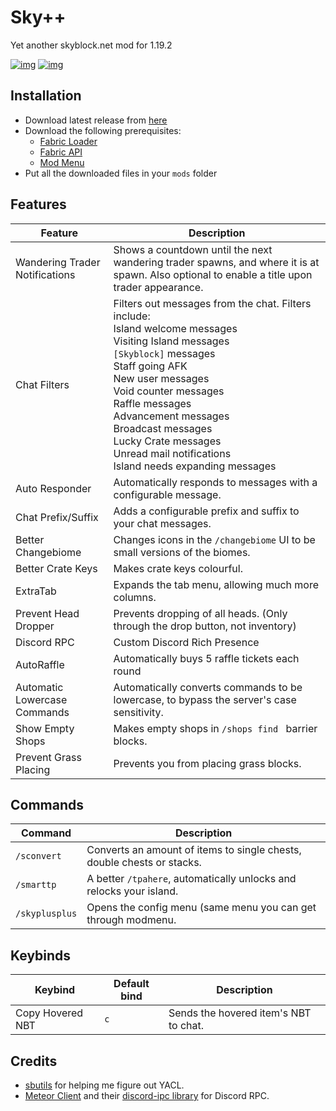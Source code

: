 # Sky++

Yet another skyblock.net mod for 1.19.2

[![img](https://img.shields.io/github/release/anotherpillow/SkyPlusPlus.svg)](https://github.com/AnotherPillow/SkyPlusPlus/releases/)
[![img](https://img.shields.io/github/downloads/anotherpillow/SkyPlusPlus/total.svg)](https://github.com/AnotherPillow/SkyPlusPlus/releases/)

## Installation

- Download latest release from [here](https://github.com/AnotherPillow/SkyPlusPlus/releases)
- Download the following prerequisites:
  - [Fabric Loader](https://fabricmc.net/use/)
  - [Fabric API](https://www.curseforge.com/minecraft/mc-mods/fabric-api)
  - [Mod Menu](https://www.curseforge.com/minecraft/mc-mods/modmenu)
- Put all the downloaded files in your `mods` folder

## Features

| Feature                        | Description                                                                                                                                                                                                                                                                                                                                                       |
|--------------------------------|-------------------------------------------------------------------------------------------------------------------------------------------------------------------------------------------------------------------------------------------------------------------------------------------------------------------------------------------------------------------|
| Wandering Trader Notifications | Shows a countdown until the next wandering trader spawns, and where it is at spawn. Also optional to enable a title upon trader appearance.                                                                                                                                                                                                                       |
| Chat Filters                   | Filters out messages from the chat. Filters include: <br> Island welcome messages<br>Visiting Island messages <br>`[Skyblock]` messages<br>Staff going AFK<br>New user messages<br>Void counter messages<br>Raffle messages<br>Advancement messages<br>Broadcast messages<br>Lucky Crate messages<br>Unread mail notifications<br>Island needs expanding messages |
| Auto Responder                 | Automatically responds to messages with a configurable message.                                                                                                                                                                                                                                                                                                   |
| Chat Prefix/Suffix             | Adds a configurable prefix and suffix to your chat messages.                                                                                                                                                                                                                                                                                                      |
| Better Changebiome             | Changes icons in the `/changebiome` UI to be small versions of the biomes.                                                                                                                                                                                                                                                                                        |
| Better Crate Keys              | Makes crate keys colourful.                                                                                                                                                                                                                                                                                                                                       |
| ExtraTab                       | Expands the tab menu, allowing much more columns.                                                                                                                                                                                                                                                                                                                 |
| Prevent Head Dropper           | Prevents dropping of all heads. (Only through the drop button, not inventory)                                                                                                                                                                                                                                                                                     |
| Discord RPC                    | Custom Discord Rich Presence                                                                                                                                                                                                                                                                                                                                      |
| AutoRaffle                     | Automatically buys 5 raffle tickets each round                                                                                                                                                                                                                                                                                                                    |
| Automatic Lowercase Commands   | Automatically converts commands to be lowercase, to bypass the server's case sensitivity.                                                                                                                                                                                                                                                                         |
| Show Empty Shops               | Makes empty shops in `/shops find ` barrier blocks.                                                                                                                                                                                                                                                                                                               |
| Prevent Grass Placing          | Prevents you from placing grass blocks.                                                                                                                                                                                                                                                                                                                           |

## Commands

| Command        | Description                                                            |
|----------------|------------------------------------------------------------------------|
| `/sconvert`    | Converts an amount of items to single chests, double chests or stacks. |
| `/smarttp`     | A better `/tpahere`, automatically unlocks and relocks your island.    |
| `/skyplusplus` | Opens the config menu (same menu you can get through modmenu.          |

## Keybinds

| Keybind | Default bind | Description                           |
|---------|--------------|---------------------------------------|
| Copy Hovered NBT | `c` | Sends the hovered item's NBT to chat. |
 

## Credits

- [sbutils](https://github.com/hashalite/sbutils-public) for helping me figure out YACL.
- [Meteor Client](https://github.com/MeteorDevelopment/meteor-client/blob/master/src/main/java/meteordevelopment/meteorclient/systems/modules/misc/DiscordPresence.java) and their [discord-ipc library](https://github.com/MeteorDevelopment/discord-ipc) for Discord RPC.
